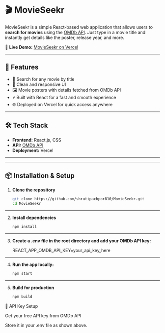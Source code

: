 # 🎬 MovieSeekr

MovieSeekr is a simple React-based web application that allows users to **search for movies** using the [OMDb API](https://www.omdbapi.com/). Just type in a movie title and instantly get details like the poster, release year, and more.

🔗 **Live Demo:** [MovieSeekr on Vercel](https://movie-seekr.vercel.app/)

---

## 🚀 Features
- 🎯 Search for any movie by title  
- 🎨 Clean and responsive UI  
- 🖼️ Movie posters with details fetched from OMDb API  
- ⚡ Built with React for a fast and smooth experience  
- 🌐 Deployed on Vercel for quick access anywhere  

---

## 🛠️ Tech Stack
- **Frontend:** React.js, CSS  
- **API:** [OMDb API](https://www.omdbapi.com/)  
- **Deployment:** Vercel  

---


---

## 📦 Installation & Setup

1. **Clone the repository**
   ```bash
   git clone https://github.com/shrutipachpor810/MovieSeekr.git
   cd MovieSeekr

---

2. **Install dependencies**
   ```bash
   npm install

---

3. **Create a .env file in the root directory and add your OMDb API key:**
   
      REACT_APP_OMDB_API_KEY=your_api_key_here

---

4. **Run the app locally:**
   ```bash
   npm start

---

5. **Build for production**
   ```bash
   npm build

🔑 API Key Setup

Get your free API key from OMDb API

Store it in your .env file as shown above.
